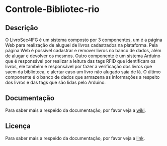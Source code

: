 # Controle-Bibliotec-rio

##  Descrição
O LivroSec4IFG é um sistema composto por 3 componentes, um é a página Web para realização de aluguel de livros cadastrados na plataforma. Pela página Web é possível cadastrar e remover livros no banco de dados, além de alugar e devolver os mesmos. Outro componente é um sistema Arduino que é responsável por realizar a leitura das tags RFID que identificam os livros, ele também é responsável por fazer a verificação dos livros que saem da biblioteca, e alertar caso um livro não alugado saia de lá. O último componente é o banco de dados que armazena as informações a respeito dos livros e das tags que são lidas pelo Arduino.

## Documentação
Para saber mais a respeido da documentação, por favor veja a [wiki](https://github.com/Psherman42000/LivroSec4IFG/wiki).

## Licença
Para saber mais a respeido da documentação, por favor veja a [link](https://github.com/Psherman42000/LivroSec4IFG/blob/main/LICENSE).
